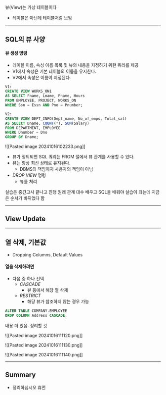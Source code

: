 뷰(View)는 가상 테이블이다
- 테이블은 아닌데 테이블처럼 보임

---
## SQL의 뷰 사양
#### 뷰 생성 명령
- 테이블 이름, 속성 이름 목록 및 뷰의 내용을 지정하기 위한 쿼리를 제공
- V1에서 속성은 기본 테이블의 이름을 유지한다.
- V2에서 속성은 이름이 지정된다.

```SQL
V1:
CREATE VIEW WORKS_ON1
AS SELECT Fname, Lname, Pname, Hours
FROM EMPLOYEE, PROJECT, WORKS_ON
WHERE Ssn = Essn AND Pno = Pnumber;

V2:
CREATE VIEW DEPT_INFO(Dept_name, No_of_emps, Total_sal)
AS SELECT Dname, COUNT(*), SUM(Salary)
FROM DEPARTMENT, EMPLOYEE
WHERE Dnumber = Dno
GROUP BY Dname;
```

![[Pasted image 20241016102233.png]]

- 뷰가 정의되면 SQL 쿼리는 FROM 절에서 뷰 관계를 사용할 수 있다.
- 뷰는 항상 최신 상태로 유지된다.
	- DBMS의 책임이지 사용자의 책임이 아님
- *DROP VIEW* 명령
	- 뷰를 처리

실습은 중간고사 끝나고 진행
원래 관계 대수 배우고 SQL을 배워야 실습이 되는데 지금은 순서가 바뀌었다 함

---
## View Update
---
## 열 삭제, 기본값
- Dropping Columns, Default Values

#### 열을 삭제하려면
- 다음 중 하나 선택
	- *CASCADE*
		- 뷰 등에서 해당 열 삭제
	- *RESTRICT*
		- 해당 뷰가 참조하지 않는 경우 가능

```SQL
ALTER TABLE COMPANY.EMPLOYEE
DROP COLUMN Address CASCADE;
```

내용 더 있음. 정리할 것

![[Pasted image 20241016111120.png]]

![[Pasted image 20241016111130.png]]

![[Pasted image 20241016111140.png]]

---
## Summary
- 정리하십시오 휴먼
